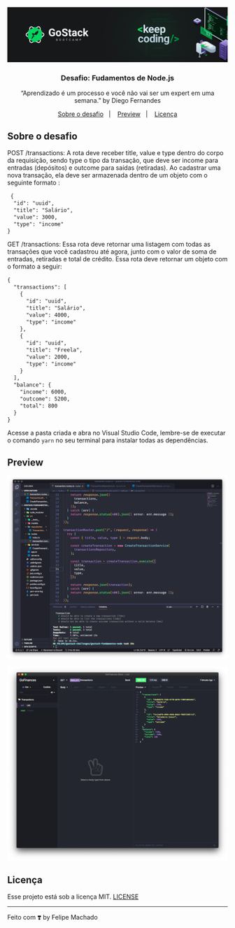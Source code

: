 <img alt="GoStack" src="assets/gostack.png" />

<h3 align="center">
  Desafio: Fudamentos de Node.js
</h3>

<p align="center">“Aprendizado é um processo e você não vai ser um expert em uma semana.” by Diego Fernandes</blockquote>

<p align="center">
  <a href="#rocket-sobre-o-desafio">Sobre o desafio</a>&nbsp;&nbsp;&nbsp;|&nbsp;&nbsp;&nbsp;
  <a href="#preview">Preview</a>&nbsp;&nbsp;&nbsp;|&nbsp;&nbsp;&nbsp;
  <a href="#licença">Licença</a>
</p>

## Sobre o desafio

POST /transactions: A rota deve receber title, value e type dentro do corpo da requisição, sendo type o tipo da transação, que deve ser income para entradas (depósitos) e outcome para saídas (retiradas). Ao cadastrar uma nova transação, ela deve ser armazenada dentro de um objeto com o seguinte formato :
```
 {
  "id": "uuid",
  "title": "Salário",
  "value": 3000,
  "type": "income"
}
```
GET /transactions: Essa rota deve retornar uma listagem com todas as transações que você cadastrou até agora, junto com o valor de soma de entradas, retiradas e total de crédito. Essa rota deve retornar um objeto com o formato a seguir:
```
{
  "transactions": [
    {
      "id": "uuid",
      "title": "Salário",
      "value": 4000,
      "type": "income"
    },
    {
      "id": "uuid",
      "title": "Freela",
      "value": 2000,
      "type": "income"
    }
  ],
  "balance": {
    "income": 6000,
    "outcome": 5200,
    "total": 800
  }
}
```
Acesse a pasta criada e abra no Visual Studio Code, lembre-se de executar o comando `yarn` no seu terminal para instalar todas as dependências.

## Preview

<p align="center">
  <img  src="assets/preview-code.png">
</p>

<p align="center">
  <img  src="assets/preview-Insomnia.png">
</p>

## Licença

Esse projeto está sob a licença MIT. [LICENSE](license.md)

---

Feito com ❣️ by Felipe Machado
